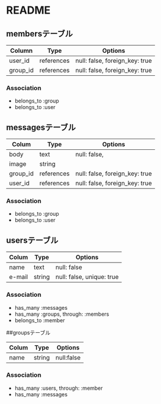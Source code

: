 # README

## membersテーブル

|Column|Type|Options|
|------|----|-------|
|user_id|references|null: false, foreign_key: true|
|group_id|references|null: false, foreign_key: true|

### Association
- belongs_to :group
- belongs_to :user

## messagesテーブル

|Colum|Type|Options|
|-----|----|-------|
|body|text|null: false,
|image|string|
|group_id|references|null: false, foreign_key: true|
|user_id|references|null: false, foreign_key: true|

### Association
- belongs_to :group
- belongs_to :user

## usersテーブル

|Colum|Type|Options|
|-----|----|-------|
|name|text|null: false
|e-mail|string|null: false, unique: true|


### Association
- has_many :messages
- has_many :groups, through: :members
- belongs_to :member

##groupsテーブル

|Colum|Type|Options|
|-----|----|-------|
|name|string|null:false|

### Association
- has_many :users, through: :member
- has_many :messages
